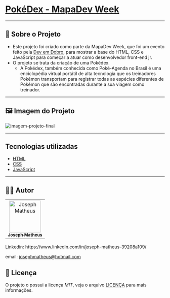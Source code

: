 # [PokéDex - MapaDev Week](https://josephmatheus.github.io/pokedex-mapadev-week/)
---
## :page_facing_up: Sobre o Projeto
- Este projeto foi criado como parte da MapaDev Week, que foi um evento feito pela [Dev em Dobro](https://github.com/devemdobro), para mostrar a base do HTML, CSS e JavaScript para começar a atuar como desenvolvedor front-end jr.
- O projeto se trata da criação de uma Pokédex.
  - A Pokédex, também conhecida como Poké-Agenda no Brasil é uma enciclopédia virtual portátil de alta tecnologia que os treinadores Pokémon transportam para registrar todas as espécies diferentes de Pokémon que são encontradas durante a sua viagem como treinador.
---
## :framed_picture: Imagem do Projeto

![imagem-projeto-final](https://user-images.githubusercontent.com/89085971/158063033-2d5c2223-d66b-4c70-b761-6699a38d9f67.png)

---
## Tecnologias utilizadas
  * [HTML](https://developer.mozilla.org/pt-BR/docs/Web/HTML) 
  * [CSS](https://developer.mozilla.org/pt-BR/docs/Web/CSS)
  * [JavaScript](https://developer.mozilla.org/pt-BR/docs/Web/JavaScript)
---
## :man_technologist:  Autor

<table class="author">
  <tr>
    <td align="center">
      <a href="https://github.com/josephmatheus">
        <img src="https://avatars.githubusercontent.com/u/89085971?v=4" 
        width="100px;" alt="Joseph Matheus"/>
        <br/>
        <sub>
          <b>Joseph Matheus</b>
        </sub>
      </a>
    </td>
  </tr>
</table>   
   Linkedin:
   https://www.linkedin.com/in/joseph-matheus-39208a109/
   
   email: josephmatheus@hotmail.com
   
  ## 📝 Licença

   O projeto o possui a licença _MIT_, veja o arquivo [LICENÇA](LICENSE) para mais informações.
